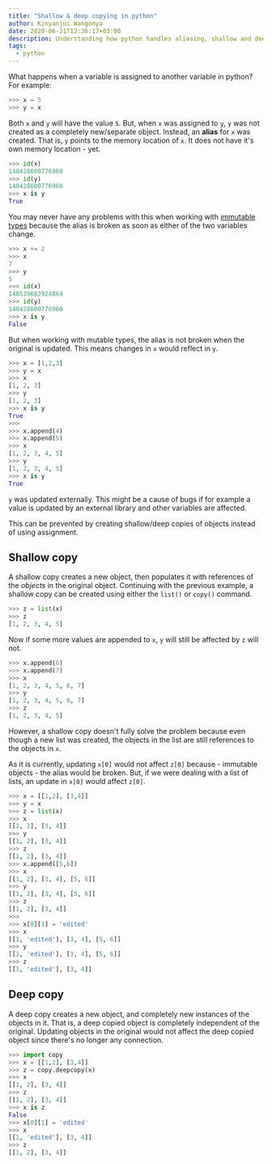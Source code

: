 ```yaml
---
title: "Shallow & deep copying in python"
author: Kinyanjui Wangonya
date: 2020-06-21T12:36:17+03:00
description: Understanding how python handles aliasing, shallow and deep copying
tags:
  - python
---
```


What happens when a variable is assigned to another variable in python? For example:

```py
>>> x = 5
>>> y = x
```

Both `x` and `y` will have the value `5`. But, when `x` was assigned to `y`, `y` was not created as a completely new/separate object. Instead, an **alias** for `x` was created. That is, `y` points to the memory location of `x`. It does not have it's own memory location - yet.

```py
>>> id(x)
140428600776960
>>> id(y)
140428600776960
>>> x is y
True
```

You may never have any problems with this when working with [immutable types](https://stackoverflow.com/a/23715872) because the alias is broken as soon as either of the two variables change. 

```py
>>> x += 2
>>> x
7
>>> y
5
>>> id(x)
140539682924864
>>> id(y)
140428600776960
>>> x is y
False
```

But when working with mutable types, the alias is not broken when the original is updated. This means changes in `x` would reflect in `y`.

```py
>>> x = [1,2,3]
>>> y = x
>>> x
[1, 2, 3]
>>> y
[1, 2, 3]
>>> x is y
True
>>> 
>>> x.append(4)
>>> x.append(5)
>>> x
[1, 2, 3, 4, 5]
>>> y
[1, 2, 3, 4, 5]
>>> x is y
True
```

`y` was updated externally. This might be a cause of bugs if for example a value is updated by an external library and other variables are affected.

This can be prevented by creating shallow/deep copies of objects instead of using assignment.

## Shallow copy

A shallow copy creates a new object, then populates it with references of the _objects_ in the original object. Continuing with the previous example, a shallow copy can be created using either the `list()` or `copy()` command.

```py
>>> z = list(x)
>>> z
[1, 2, 3, 4, 5]
```

Now if some more values are appended to `x`, `y` will still be affected by `z` will not.

```py
>>> x.append(6)
>>> x.append(7)
>>> x
[1, 2, 3, 4, 5, 6, 7]
>>> y
[1, 2, 3, 4, 5, 6, 7]
>>> z
[1, 2, 3, 4, 5]
```

However, a shallow copy doesn't fully solve the problem because even though a new list was created, the objects in the list are still references to the objects in `x`. 

As it is currently, updating `x[0]` would not affect `z[0]` because - immutable objects - the alias would be broken. But, if we were dealing with a list of lists, an update in `x[0]` would affect `z[0]`. 

```py
>>> x = [[1,2], [3,4]]
>>> y = x
>>> z = list(x)
>>> x
[[1, 2], [3, 4]]
>>> y
[[1, 2], [3, 4]]
>>> z
[[1, 2], [3, 4]]
>>> x.append([5,6])
>>> x
[[1, 2], [3, 4], [5, 6]]
>>> y
[[1, 2], [3, 4], [5, 6]]
>>> z
[[1, 2], [3, 4]]
>>>
>>> x[0][1] = 'edited'
>>> x
[[1, 'edited'], [3, 4], [5, 6]]
>>> y
[[1, 'edited'], [3, 4], [5, 6]]
>>> z
[[1, 'edited'], [3, 4]]
```

## Deep copy

A deep copy creates a new object, and completely new instances of the objects in it. That is, a deep copied object is completely independent of the original. Updating objects in the original would not affect the deep copied object since there's no longer any connection.

```py
>>> import copy
>>> x = [[1,2], [3,4]]
>>> z = copy.deepcopy(x)
>>> x
[[1, 2], [3, 4]]
>>> z
[[1, 2], [3, 4]]
>>> x is z
False
>>> x[0][1] = 'edited'
>>> x
[[1, 'edited'], [3, 4]]
>>> z
[[1, 2], [3, 4]]
```
